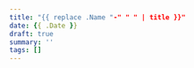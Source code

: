 ```yaml
---
title: "{{ replace .Name "-" " " | title }}"
date: {{ .Date }}
draft: true
summary: ''
tags: []
---
```

